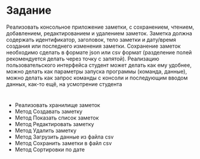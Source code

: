 # Задание
Реализовать консольное приложение заметки, с сохранением, чтением,
добавлением, редактированием и удалением заметок. Заметка должна
содержать идентификатор, заголовок, тело заметки и дату/время создания
или последнего изменения заметки. Сохранение заметок необходимо сделать
в формате json или csv формат (разделение полей рекомендуется делать через
точку с запятой). Реализацию пользовательского интерфейса студент может
делать как ему удобнее, можно делать как параметры запуска программы
(команда, данные), можно делать как запрос команды с консоли и
последующим вводом данных, как-то ещё, на усмотрение студента
# 
* Реализовать хранилище заметок
* Метод Создавать заметку
* Метод Показать список заметок
* Метод Редактировать заметку
* Метод Удалить заметку
* Метод Загрузить данные из файла csv
* Метод Сохранить заметки в файл csv
* Метод Сортировки по дате




